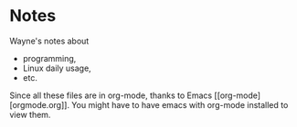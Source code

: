 # Notes

Wayne's notes about
* programming, 
*	Linux daily usage,
*	etc.

Since all these files are in org-mode, thanks to Emacs [[org-mode][orgmode.org]].
You might have to have emacs with org-mode installed to view them.

